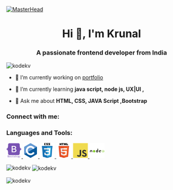 

<!--
**KodeKV/KodeKV** is a ✨ _special_ ✨ repository because its `README.md` (this file) appears on your GitHub profile.

Here are some ideas to get you started:

- 🔭 I’m currently working on ...
- 🌱 I’m currently learning ...
- 👯 I’m looking to collaborate on ...
- 🤔 I’m looking for help with ...
- 💬 Ask me about ...
- 📫 How to reach me: ...
- 😄 Pronouns: ...
- ⚡ Fun fact: ...
-->
[![MasterHead](https://media.tenor.com/6aSncIN19j8AAAAC/banner.gif
)](https://kodekv.github.io/websitetwo.github.io/
)

<h1 align="center">Hi 👋, I'm Krunal</h1>
<h3 align="center">A passionate frontend developer from India</h3>
<!-- (img align="right" alt="Coding" width="400" src="https://camo.githubusercontent.com/9b4dc87f022b2af14ed935b4de91f272e6e687a9b3d122ffdf3fcb3208189a48/68747470733a2f2f696d6167652e6962622e636f2f6a456b6364642f66726f6e745f656e645f646576656c6f706572735f6f70656e696e67735f312e676966
") -->

<p align="left"> <img src="https://komarev.com/ghpvc/?username=kodekv&label=Profile%20views&color=0e75b6&style=flat" alt="kodekv" /> </p>

<!-- <p align="left"> <a href="https://github.com/ryo-ma/github-profile-trophy"><img src="https://github-profile-trophy.vercel.app/?username=kodekv" alt="kodekv" /></a> </p> -->

- 🔭 I’m currently working on [portfolio](https://kodekv.github.io/websitetwo.github.io/)

- 🌱 I’m currently learning **java script, node js, UX|UI ,**

- 💬 Ask me about **HTML, CSS, JAVA Script ,Bootstrap**

<h3 align="left">Connect with me:</h3>
<p align="left">
</p>

<h3 align="left">Languages and Tools:</h3>
<p align="left"> <a href="https://getbootstrap.com" target="_blank" rel="noreferrer"> <img src="https://raw.githubusercontent.com/devicons/devicon/master/icons/bootstrap/bootstrap-plain-wordmark.svg" alt="bootstrap" width="40" height="40"/> </a> <a href="https://www.cprogramming.com/" target="_blank" rel="noreferrer"> <img src="https://raw.githubusercontent.com/devicons/devicon/master/icons/c/c-original.svg" alt="c" width="40" height="40"/> </a> <a href="https://www.w3schools.com/css/" target="_blank" rel="noreferrer"> <img src="https://raw.githubusercontent.com/devicons/devicon/master/icons/css3/css3-original-wordmark.svg" alt="css3" width="40" height="40"/> </a> <a href="https://www.w3.org/html/" target="_blank" rel="noreferrer"> <img src="https://raw.githubusercontent.com/devicons/devicon/master/icons/html5/html5-original-wordmark.svg" alt="html5" width="40" height="40"/> </a> <a href="https://developer.mozilla.org/en-US/docs/Web/JavaScript" target="_blank" rel="noreferrer"> <img src="https://raw.githubusercontent.com/devicons/devicon/master/icons/javascript/javascript-original.svg" alt="javascript" width="40" height="40"/> </a> <a href="https://nodejs.org" target="_blank" rel="noreferrer"> <img src="https://raw.githubusercontent.com/devicons/devicon/master/icons/nodejs/nodejs-original-wordmark.svg" alt="nodejs" width="40" height="40"/> </a> </p>

<p><img align="left" src="https://github-readme-stats.vercel.app/api/top-langs?username=kodekv&show_icons=true&locale=en&layout=compact" alt="kodekv" /></p>

<p>&nbsp;<img align="center" src="https://github-readme-stats.vercel.app/api?username=kodekv&show_icons=true&locale=en" alt="kodekv" /></p>

<p><img align="center" src="https://github-readme-streak-stats.herokuapp.com/?user=kodekv&" alt="kodekv" /></p>
